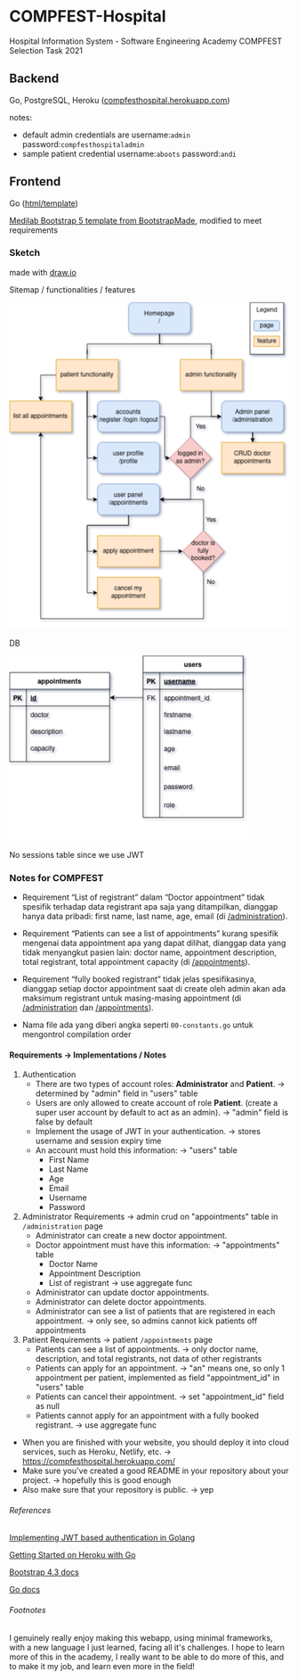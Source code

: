 # COMPFEST-Hospital
Hospital Information System - Software Engineering Academy COMPFEST Selection Task 2021

## Backend

Go, PostgreSQL, Heroku ([compfesthospital.herokuapp.com](https://compfesthospital.herokuapp.com/))

notes:
- default admin credentials are username:`admin` password:`compfesthospitaladmin`
- sample patient credential username:`aboots` password:`andi`

## Frontend

Go ([html/template](https://pkg.go.dev/html/template))

[Medilab Bootstrap 5 template from BootstrapMade](https://bootstrapmade.com/medilab-free-medical-bootstrap-theme/download/), modified to meet requirements

### Sketch

made with [draw.io](https://app.diagrams.net/)

Sitemap / functionalities / features

![](sketch/sketchv2.png)

DB

![](sketch/dbv2.png)

No sessions table since we use JWT

### Notes for COMPFEST

- Requirement “List of registrant” dalam “Doctor appointment” tidak spesifik terhadap data registrant apa saja yang ditampilkan, dianggap hanya data pribadi: first name, last name, age, email (di [/administration](https://compfesthospital.herokuapp.com/administration)).

- Requirement “Patients can see a list of appointments” kurang spesifik mengenai data appointment apa yang dapat dilihat, dianggap data yang tidak menyangkut pasien lain: doctor name, appointment description, total registrant, total appointment capacity (di [/appointments](https://compfesthospital.herokuapp.com/appointments)).

- Requirement “fully booked registrant” tidak jelas spesifikasinya, dianggap setiap doctor appointment saat di create oleh admin akan ada maksimum registrant untuk masing-masing appointment (di [/administration](https://compfesthospital.herokuapp.com/administration) dan [/appointments](https://compfesthospital.herokuapp.com/appointments)).

- Nama file ada yang diberi angka seperti `00-constants.go` untuk mengontrol compilation order

#### Requirements -> Implementations / Notes

1. Authentication
   - There are two types of account roles: **Administrator** and **Patient**. -> determined by "admin" field in "users" table
   - Users are only allowed to create account of role **Patient**. (create a super user account by default to act as an admin). -> "admin" field is false by default
   - Implement the usage of JWT in your authentication. -> stores username and session expiry time
   - An account must hold this information: -> "users" table
     - First Name
     - Last Name
     - Age
     - Email
     - Username
     - Password
1. Administrator Requirements -> admin crud on "appointments" table in `/administration` page
   - Administrator can create a new doctor appointment.
   - Doctor appointment must have this information: -> "appointments" table
     - Doctor Name
     - Appointment Description
     - List of registrant -> use aggregate func
   - Administrator can update doctor appointments.
   - Administrator can delete doctor appointments.
   - Administrator can see a list of patients that are registered in each appointment. -> only see, so admins cannot kick patients off appointments
2. Patient Requirements -> patient `/appointments` page
   - Patients can see a list of appointments. -> only doctor name, description, and total registrants, not data of other registrants
   - Patients can apply for an appointment. -> "an" means one, so only 1 appointment per patient, implemented as field "appointment_id" in "users" table
   - Patients can cancel their appointment. -> set "appointment_id" field as null
   - Patients cannot apply for an appointment with a fully booked registrant. -> use aggregate func
- When you are finished with your website, you should deploy it into cloud services, such as Heroku, Netlify, etc. -> https://compfesthospital.herokuapp.com/
- Make sure you've created a good README in your repository about your project. -> hopefully this is good enough
- Also make sure that your repository is public. -> yep

###### References

[Implementing JWT based authentication in Golang](https://www.sohamkamani.com/golang/jwt-authentication/)

[Getting Started on Heroku with Go](https://devcenter.heroku.com/articles/getting-started-with-go)

[Bootstrap 4.3 docs](https://getbootstrap.com/docs/4.3/getting-started/introduction/)

[Go docs](https://pkg.go.dev/)

###### Footnotes

I genuinely really enjoy making this webapp, using minimal frameworks, with a new language I just learned, facing all it's challenges.
I hope to learn more of this in the academy, I really want to be able to do more of this, and to make it my job, and learn even more in the field!
